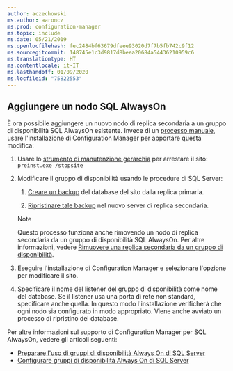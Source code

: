 ```yaml
---
author: aczechowski
ms.author: aaroncz
ms.prod: configuration-manager
ms.topic: include
ms.date: 05/21/2019
ms.openlocfilehash: fec2484bf63679dfeee93020d7f7b5fb742c9f12
ms.sourcegitcommit: 148745e1c3d9817d8beea20684a54436210959c6
ms.translationtype: HT
ms.contentlocale: it-IT
ms.lasthandoff: 01/09/2020
ms.locfileid: "75822553"
---
```

## <a name="bkmk_sqlao"></a> Aggiungere un nodo SQL AlwaysOn

<!--3127336-->

È ora possibile aggiungere un nuovo nodo di replica secondaria a un gruppo di disponibilità SQL AlwaysOn esistente. Invece di un [processo manuale](/sccm/core/servers/deploy/configure/configure-aoag#bkmk_sync), usare l'installazione di Configuration Manager per apportare questa modifica:

1. Usare lo [strumento di manutenzione gerarchia](/sccm/core/servers/manage/hierarchy-maintenance-tool-preinst.exe) per arrestare il sito: `preinst.exe /stopsite`

1. Modificare il gruppo di disponibilità usando le procedure di SQL Server:

    1. [Creare un backup](https://docs.microsoft.com/sql/relational-databases/backup-restore/create-a-full-database-backup-sql-server?view=sql-server-2017) del database del sito dalla replica primaria.

    1. [Ripristinare tale backup](https://docs.microsoft.com/sql/relational-databases/backup-restore/restore-a-database-backup-using-ssms?view=sql-server-2017) nel nuovo server di replica secondaria.

    > [!Note]  
    > Questo processo funziona anche rimovendo un nodo di replica secondaria da un gruppo di disponibilità SQL AlwaysOn. Per altre informazioni, vedere [Rimuovere una replica secondaria da un gruppo di disponibilità](https://docs.microsoft.com/sql/database-engine/availability-groups/windows/remove-a-secondary-replica-from-an-availability-group-sql-server?view=sql-server-2017).

1. Eseguire l'installazione di Configuration Manager e selezionare l'opzione per modificare il sito.

1. Specificare il nome del listener del gruppo di disponibilità come nome del database. Se il listener usa una porta di rete non standard, specificare anche quella. In questo modo l'installazione verificherà che ogni nodo sia configurato in modo appropriato. Viene anche avviato un processo di ripristino del database.

Per altre informazioni sul supporto di Configuration Manager per SQL AlwaysOn, vedere gli articoli seguenti:

- [Preparare l'uso di gruppi di disponibilità Always On di SQL Server](/sccm/core/servers/deploy/configure/sql-server-alwayson-for-a-highly-available-site-database)
- [Configurare gruppi di disponibilità Always On di SQL Server](/sccm/core/servers/deploy/configure/configure-aoag)
